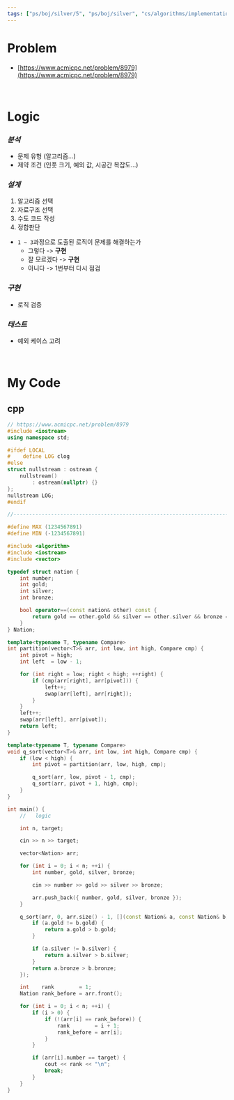```yaml
---
tags: ["ps/boj/silver/5", "ps/boj/silver", "cs/algorithms/implementation/ps","cs/algorithms/sorting/ps"]
---
```


# Problem
- [https://www.acmicpc.net/problem/8979](https://www.acmicpc.net/problem/8979)

<br/>

# Logic

### *분석*
- 문제 유형 (알고리즘...)
- 제약 조건 (인풋 크기, 예외 값, 시공간 복잡도...)

### *설계*
1. 알고리즘 선택
2. 자료구조 선택
3. 수도 코드 작성
4. 정합판단
  - `1 ~ 3`과정으로 도출된 로직이 문제를 해결하는가
    - 그렇다 -> **구현**
    - 잘 모르겠다 -> **구현**
    - 아니다 -> 1번부터 다시 점검

### *구현*
- 로직 검증

### *테스트*
- 예외 케이스 고려

<br/>

# My Code
## cpp
```cpp title="boj/8979.cpp"
// https://www.acmicpc.net/problem/8979
#include <iostream>
using namespace std;

#ifdef LOCAL
#    define LOG clog
#else
struct nullstream : ostream {
    nullstream()
        : ostream(nullptr) {}
};
nullstream LOG;
#endif

//--------------------------------------------------------------------------------------------------

#define MAX (1234567891)
#define MIN (-1234567891)

#include <algorithm>
#include <iostream>
#include <vector>

typedef struct nation {
    int number;
    int gold;
    int silver;
    int bronze;

    bool operator==(const nation& other) const {
        return gold == other.gold && silver == other.silver && bronze == other.bronze;
    }
} Nation;

template<typename T, typename Compare>
int partition(vector<T>& arr, int low, int high, Compare cmp) {
    int pivot = high;
    int left  = low - 1;

    for (int right = low; right < high; ++right) {
        if (cmp(arr[right], arr[pivot])) {
            left++;
            swap(arr[left], arr[right]);
        }
    }
    left++;
    swap(arr[left], arr[pivot]);
    return left;
}

template<typename T, typename Compare>
void q_sort(vector<T>& arr, int low, int high, Compare cmp) {
    if (low < high) {
        int pivot = partition(arr, low, high, cmp);

        q_sort(arr, low, pivot - 1, cmp);
        q_sort(arr, pivot + 1, high, cmp);
    }
}

int main() {
    //   logic

    int n, target;

    cin >> n >> target;

    vector<Nation> arr;

    for (int i = 0; i < n; ++i) {
        int number, gold, silver, bronze;

        cin >> number >> gold >> silver >> bronze;

        arr.push_back({ number, gold, silver, bronze });
    }

    q_sort(arr, 0, arr.size() - 1, [](const Nation& a, const Nation& b) {
        if (a.gold != b.gold) {
            return a.gold > b.gold;
        }

        if (a.silver != b.silver) {
            return a.silver > b.silver;
        }
        return a.bronze > b.bronze;
    });

    int    rank        = 1;
    Nation rank_before = arr.front();

    for (int i = 0; i < n; ++i) {
        if (i > 0) {
            if (!(arr[i] == rank_before)) {
                rank        = i + 1;
                rank_before = arr[i];
            }
        }

        if (arr[i].number == target) {
            cout << rank << "\n";
            break;
        }
    }
}

```
